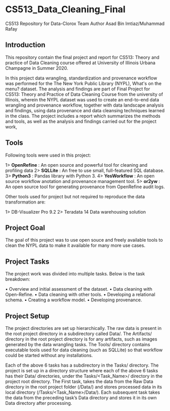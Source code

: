# CS513_Data_Cleaning_Final
CS513 Repository for Data-Clorox Team
Author
Asad Bin Imtiaz/Muhammad Rafay

## Introduction

This repository contain the final project and report for CS513: Theory and practice of Data Cleaning course offered at University of Illinois Urbana Champagne in Summer 2020. 

In this project data wrangling, standardization and provenance workflow was performed for the The New York Public Library (NYPL), What's on the menu? dataset. The analysis and findings are part of Final Project for CS513: Theory and Practice of Data Cleaning Course from the university of Illinois, wherein the NYPL dataset was used to create an end-to-end data wrangling and provenance workflow, together with data landscape analysis and findings, using data provenance and data cleansing techniques learned in the class. The project includes a report which summarizes the methods and tools, as well as the analysis and findings carried out for the project work,

## Tools

Following tools were used in this project:

1> **OpenRefine**  : An open source and powerful tool for cleaning and profiling data
2> **SQLLite**     : An free to use small, full-featured SQL database.
3> **Python3**     : Pandas library with Python 3.
4> **YesWorkflow** : An open source workflow anotation and provenance management tool.
5> **or2yw**       : An open source tool for generating provenance from OpenRefine audit logs.

Other tools used for project but not required to reproduce the data transformation are:

1> DB-Visualizer Pro 9.2 
2> Teradata 14 Data warehousing solution

## Project Goal

The goal of this project was to use open souce and freely available tools to clean the NYPL data to make it available for many more use cases.

## Project Tasks

The project work was divided into multiple tasks. Below is the task breakdown:

•	Overview and initial assessment of the dataset.
•	Data cleaning with Open-Refine.
•	Data cleaning with other tools.
•	Developing a relational schema.
•	Creating a workflow model.
•	Developing provenance.

## Project Setup

The project directories are set up hierarchically. The raw data is present in the root project directory in a subdirectory called Data/. The Artifacts/ directory in the root project directory is for any artifacts, such as images generated by the data wrangling tasks. The Tools/ directory contains executable tools used for data cleaning (such as SQLLite) so that workflow could be started without any installations.

Each of the above 6 tasks has a subdirectory in the Tasks/ directory. The project is set up in a directory structure where each of the above 6 tasks has their Data/ directories, under the Tasks/<Task_Name>/ directory in the project root directory. The First task, takes the data from the Raw Data directory in the root project folder (<Root>/Data/) and stores processed data in its local directory (<Root>/Tasks/<Task_Name>/Data/). Each subsequent task takes the data from the preceding task’s Data directory and stores it in its own Data directory after processing.
  
